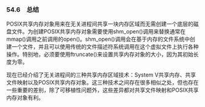 ### 54.6　总结

POSIX共享内存对象用来在无关进程间共享一块内存区域而无需创建一个底层的磁盘文件。为创建POSIX共享内存对象需要使用shm_open()调用来替换通常在mmap()调用之前调用的open()。shm_open()调用会在基于内存的文件系统中创建一个文件，并且可以使用传统的文件描述符系统调用在这个虚拟文件上执行各种操作。特别地，必须要使用ftruncate()来设置共享内存对象的大小，因为其初始长度为零。

现在已经介绍了无关进程间的三种共享内存区域技术：System V共享内存、共享文件映射以及POSIX共享内存对象。这三种技术之间存在很多相似之处，但也存在一些重要的差别，除了可移植性问题外，这些差异都对共享文件映射和POSIX共享内存对象有利。

